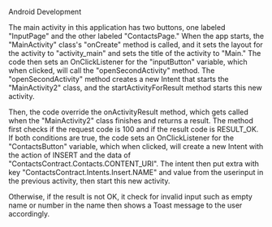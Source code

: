 Android Development 

The main activity in this application has two buttons, one labeled "InputPage" and the other labeled "ContactsPage." When the app starts, the "MainActivity" class's "onCreate" method is called, and it sets the layout for the activity to "activity_main" and sets the title of the activity to "Main." The code then sets an OnClickListener for the "inputButton" variable, which when clicked, will call the "openSecondActivity" method. The "openSecondActivity" method creates a new Intent that starts the "MainActivity2" class, and the startActivityForResult method starts this new activity. 

Then, the code override the onActivityResult method, which gets called when the "MainActivity2" class finishes and returns a result. The method first checks if the request code is 100 and if the result code is RESULT_OK. If both conditions are true, the code sets an OnClickListener for the "ContactsButton" variable, which when clicked, will create a new Intent with the action of INSERT and the data of "ContactsContract.Contacts.CONTENT_URI". The intent then put extra with key "ContactsContract.Intents.Insert.NAME" and value from the userinput in the previous activity, then start this new activity.

Otherwise, if the result is not OK, it check for invalid input such as empty name or number in the name then shows a Toast message to the user accordingly.


